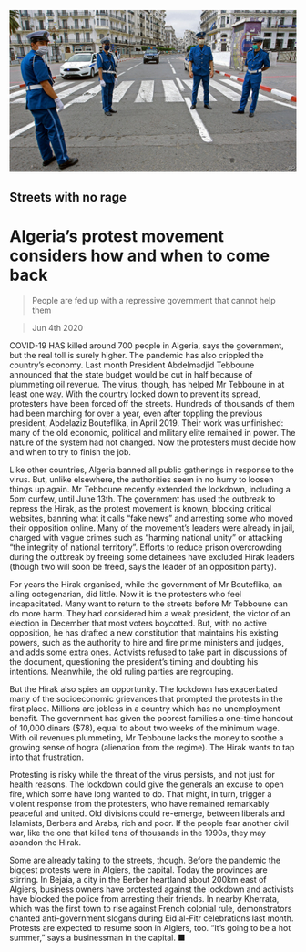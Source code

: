 ![](./images/20200606_MAP003_0.jpg)

## Streets with no rage

# Algeria’s protest movement considers how and when to come back

> People are fed up with a repressive government that cannot help them

> Jun 4th 2020

COVID-19 HAS killed around 700 people in Algeria, says the government, but the real toll is surely higher. The pandemic has also crippled the country’s economy. Last month President Abdelmadjid Tebboune announced that the state budget would be cut in half because of plummeting oil revenue. The virus, though, has helped Mr Tebboune in at least one way. With the country locked down to prevent its spread, protesters have been forced off the streets. Hundreds of thousands of them had been marching for over a year, even after toppling the previous president, Abdelaziz Bouteflika, in April 2019. Their work was unfinished: many of the old economic, political and military elite remained in power. The nature of the system had not changed. Now the protesters must decide how and when to try to finish the job.

Like other countries, Algeria banned all public gatherings in response to the virus. But, unlike elsewhere, the authorities seem in no hurry to loosen things up again. Mr Tebboune recently extended the lockdown, including a 5pm curfew, until June 13th. The government has used the outbreak to repress the Hirak, as the protest movement is known, blocking critical websites, banning what it calls “fake news” and arresting some who moved their opposition online. Many of the movement’s leaders were already in jail, charged with vague crimes such as “harming national unity” or attacking “the integrity of national territory”. Efforts to reduce prison overcrowding during the outbreak by freeing some detainees have excluded Hirak leaders (though two will soon be freed, says the leader of an opposition party).

For years the Hirak organised, while the government of Mr Bouteflika, an ailing octogenarian, did little. Now it is the protesters who feel incapacitated. Many want to return to the streets before Mr Tebboune can do more harm. They had considered him a weak president, the victor of an election in December that most voters boycotted. But, with no active opposition, he has drafted a new constitution that maintains his existing powers, such as the authority to hire and fire prime ministers and judges, and adds some extra ones. Activists refused to take part in discussions of the document, questioning the president’s timing and doubting his intentions. Meanwhile, the old ruling parties are regrouping.

But the Hirak also spies an opportunity. The lockdown has exacerbated many of the socioeconomic grievances that prompted the protests in the first place. Millions are jobless in a country which has no unemployment benefit. The government has given the poorest families a one-time handout of 10,000 dinars ($78), equal to about two weeks of the minimum wage. With oil revenues plummeting, Mr Tebboune lacks the money to soothe a growing sense of hogra (alienation from the regime). The Hirak wants to tap into that frustration.

Protesting is risky while the threat of the virus persists, and not just for health reasons. The lockdown could give the generals an excuse to open fire, which some have long wanted to do. That might, in turn, trigger a violent response from the protesters, who have remained remarkably peaceful and united. Old divisions could re-emerge, between liberals and Islamists, Berbers and Arabs, rich and poor. If the people fear another civil war, like the one that killed tens of thousands in the 1990s, they may abandon the Hirak.

Some are already taking to the streets, though. Before the pandemic the biggest protests were in Algiers, the capital. Today the provinces are stirring. In Bejaia, a city in the Berber heartland about 200km east of Algiers, business owners have protested against the lockdown and activists have blocked the police from arresting their friends. In nearby Kherrata, which was the first town to rise against French colonial rule, demonstrators chanted anti-government slogans during Eid al-Fitr celebrations last month. Protests are expected to resume soon in Algiers, too. “It’s going to be a hot summer,” says a businessman in the capital. ■